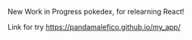 New Work in Progress pokedex, for relearning React!

Link for try https://pandamalefico.github.io/my_app/
